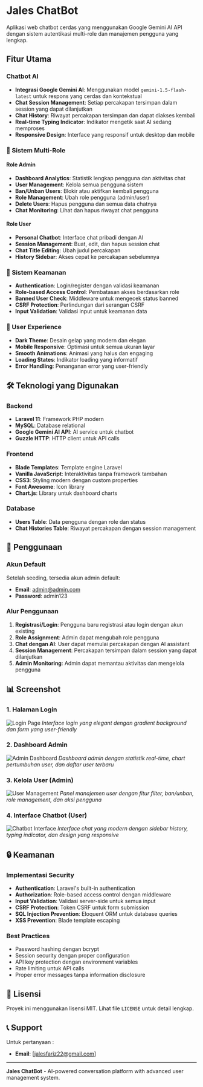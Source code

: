 # Jales ChatBot

Aplikasi web chatbot cerdas yang menggunakan Google Gemini AI API dengan sistem autentikasi multi-role dan manajemen pengguna yang lengkap.

## Fitur Utama

### Chatbot AI
- **Integrasi Google Gemini AI**: Menggunakan model `gemini-1.5-flash-latest` untuk respons yang cerdas dan kontekstual
- **Chat Session Management**: Setiap percakapan tersimpan dalam session yang dapat dilanjutkan
- **Chat History**: Riwayat percakapan tersimpan dan dapat diakses kembali
- **Real-time Typing Indicator**: Indikator mengetik saat AI sedang memproses
- **Responsive Design**: Interface yang responsif untuk desktop dan mobile

### 👥 Sistem Multi-Role
#### Role Admin
- **Dashboard Analytics**: Statistik lengkap pengguna dan aktivitas chat
- **User Management**: Kelola semua pengguna sistem
- **Ban/Unban Users**: Blokir atau aktifkan kembali pengguna
- **Role Management**: Ubah role pengguna (admin/user)
- **Delete Users**: Hapus pengguna dan semua data chatnya
- **Chat Monitoring**: Lihat dan hapus riwayat chat pengguna

#### Role User
- **Personal Chatbot**: Interface chat pribadi dengan AI
- **Session Management**: Buat, edit, dan hapus session chat
- **Chat Title Editing**: Ubah judul percakapan
- **History Sidebar**: Akses cepat ke percakapan sebelumnya

### 🔐 Sistem Keamanan
- **Authentication**: Login/register dengan validasi keamanan
- **Role-based Access Control**: Pembatasan akses berdasarkan role
- **Banned User Check**: Middleware untuk mengecek status banned
- **CSRF Protection**: Perlindungan dari serangan CSRF
- **Input Validation**: Validasi input untuk keamanan data

### 📱 User Experience
- **Dark Theme**: Desain gelap yang modern dan elegan
- **Mobile Responsive**: Optimasi untuk semua ukuran layar
- **Smooth Animations**: Animasi yang halus dan engaging
- **Loading States**: Indikator loading yang informatif
- **Error Handling**: Penanganan error yang user-friendly

## 🛠️ Teknologi yang Digunakan

### Backend
- **Laravel 11**: Framework PHP modern
- **MySQL**: Database relational
- **Google Gemini AI API**: AI service untuk chatbot
- **Guzzle HTTP**: HTTP client untuk API calls

### Frontend
- **Blade Templates**: Template engine Laravel
- **Vanilla JavaScript**: Interaktivitas tanpa framework tambahan
- **CSS3**: Styling modern dengan custom properties
- **Font Awesome**: Icon library
- **Chart.js**: Library untuk dashboard charts

### Database
- **Users Table**: Data pengguna dengan role dan status
- **Chat Histories Table**: Riwayat percakapan dengan session management
  
## 🎯 Penggunaan

### Akun Default
Setelah seeding, tersedia akun admin default:
- **Email**: admin@admin.com
- **Password**: admin123

### Alur Penggunaan

1. **Registrasi/Login**: Pengguna baru registrasi atau login dengan akun existing
2. **Role Assignment**: Admin dapat mengubah role pengguna
3. **Chat dengan AI**: User dapat memulai percakapan dengan AI assistant
4. **Session Management**: Percakapan tersimpan dalam session yang dapat dilanjutkan
5. **Admin Monitoring**: Admin dapat memantau aktivitas dan mengelola pengguna

## 📊 Screenshot

### 1. Halaman Login
![Login Page](https://github.com/user-attachments/assets/a51b6763-3e40-4707-a66b-7d77fa6ee658)
*Interface login yang elegant dengan gradient background dan form yang user-friendly*

### 2. Dashboard Admin
![Admin Dashboard](https://github.com/user-attachments/assets/c6243424-a672-49b2-be1b-d36234267fd9)
*Dashboard admin dengan statistik real-time, chart pertumbuhan user, dan daftar user terbaru*

### 3. Kelola User (Admin)
![User Management](https://github.com/user-attachments/assets/289f8f22-f782-4b6f-bc7e-2d92c129d676)
*Panel manajemen user dengan fitur filter, ban/unban, role management, dan aksi pengguna*

### 4. Interface Chatbot (User)
![Chatbot Interface](https://github.com/user-attachments/assets/5ccb254a-8932-4819-a83b-2629cf8aa189)
*Interface chat yang modern dengan sidebar history, typing indicator, dan design yang responsive*

## 🔒 Keamanan

### Implementasi Security
- **Authentication**: Laravel's built-in authentication
- **Authorization**: Role-based access control dengan middleware
- **Input Validation**: Validasi server-side untuk semua input
- **CSRF Protection**: Token CSRF untuk form submission
- **SQL Injection Prevention**: Eloquent ORM untuk database queries
- **XSS Prevention**: Blade template escaping

### Best Practices
- Password hashing dengan bcrypt
- Session security dengan proper configuration
- API key protection dengan environment variables
- Rate limiting untuk API calls
- Proper error messages tanpa information disclosure

## 📄 Lisensi

Proyek ini menggunakan lisensi MIT. Lihat file `LICENSE` untuk detail lengkap.

## 📞 Support

Untuk pertanyaan :
- **Email**: [jalesfariz22@gmail.com]

---

**Jales ChatBot** - AI-powered conversation platform with advanced user management system.
